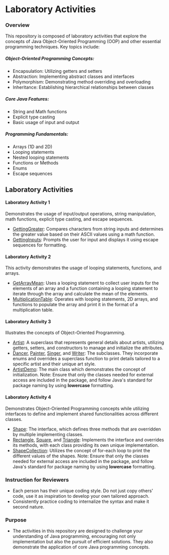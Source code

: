 # Laboratory Activities

### Overview
This repository is composed of laboratory activities that explore the concepts of Java Object-Oriented Programming (OOP) and other essential programming techniques. Key topics include:
##### Object-Oriented Programming Concepts:
- Encapsulation: Utilizing getters and setters
- Abstraction: Implementing abstract classes and interfaces
- Polymorphism: Demonstrating method overriding and overloading
- Inheritance: Establishing hierarchical relationships between classes
##### Core Java Features:
- String and Math functions
- Explicit type casting
- Basic usage of input and output
##### Programming Fundamentals:
- Arrays (1D and 2D)
- Looping statements
- Nested looping statements
- Functions or Methods
- Enums
- Escape sequences

## Laboratory Activities
#### Laboratory Activity 1
Demonstrates the usage of input/output operations, string manipulation, math functions, explicit type casting, and escape sequences.
- [GettingGreater](https://github.com/abigaildesagun/DeSagunAbigailCS2102_OOPactivities/blob/main/Laboratory%20Activities/Laboratory%20Activity%201%20-%20%7B06%7D-%7BSeptember%7D-%7B2024%7D/GettingGreater.java): Compares characters from string inputs and determines the greater value based on their ASCII values using a math function.
- [GettingInputs](https://github.com/abigaildesagun/DeSagunAbigailCS2102_OOPactivities/blob/main/Laboratory%20Activities/Laboratory%20Activity%201%20-%20%7B06%7D-%7BSeptember%7D-%7B2024%7D/GettingInputs.java): Prompts the user for input and displays it using escape sequences for formatting.



#### Laboratory Activity 2
This activity demonstrates the usage of looping statements, functions, and arrays.
- [GetArrayMean](https://github.com/abigaildesagun/DeSagunAbigailCS2102_OOPactivities/blob/main/Laboratory%20Activities/Laboratory%20Activity%202%20-%20%7B10%7D-%7BOctober%7D-%7B2024%7D/GetArrayMean.java): Uses a looping statement to collect user inputs for the elements of an array and a function containing a looping statement to iterate through the array and calculate the mean of the elements.
- [MultiplicationTable](https://github.com/abigaildesagun/DeSagunAbigailCS2102_OOPactivities/blob/main/Laboratory%20Activities/Laboratory%20Activity%202%20-%20%7B10%7D-%7BOctober%7D-%7B2024%7D/MultiplicationTable.java): Operates with looping statements, 2D arrays, and functions to populate the array and print it in the format of a multiplication table.



#### Laboratory Activity 3
Illustrates the concepts of Object-Oriented Programming.
- [Artist](https://github.com/abigaildesagun/DeSagunAbigailCS2102_OOPactivities/blob/main/Laboratory%20Activities/Laboratory%20Activity%203%20-%20%7B22%7D-%7BNovember%7D-%7B2024%7D/Artists/Artist.java): A superclass that represents general details about artists, utilizing getters, setters, and constructors to manage and initialize the attributes.
- [Dancer](https://github.com/abigaildesagun/DeSagunAbigailCS2102_OOPactivities/blob/main/Laboratory%20Activities/Laboratory%20Activity%203%20-%20%7B22%7D-%7BNovember%7D-%7B2024%7D/Artists/Dancer.java), [Painter](https://github.com/abigaildesagun/DeSagunAbigailCS2102_OOPactivities/blob/main/Laboratory%20Activities/Laboratory%20Activity%203%20-%20%7B22%7D-%7BNovember%7D-%7B2024%7D/Artists/Painter.java), [Singer](https://github.com/abigaildesagun/DeSagunAbigailCS2102_OOPactivities/blob/main/Laboratory%20Activities/Laboratory%20Activity%203%20-%20%7B22%7D-%7BNovember%7D-%7B2024%7D/Artists/Singer.java), and [Writer](https://github.com/abigaildesagun/DeSagunAbigailCS2102_OOPactivities/blob/main/Laboratory%20Activities/Laboratory%20Activity%203%20-%20%7B22%7D-%7BNovember%7D-%7B2024%7D/Artists/Writer.java): The subclasses. They incorporate enums and overrides a superclass function to print details tailored to a specific artist and their unique art style.
- [ArtistDemo](https://github.com/abigaildesagun/DeSagunAbigailCS2102_OOPactivities/blob/main/Laboratory%20Activities/Laboratory%20Activity%203%20-%20%7B22%7D-%7BNovember%7D-%7B2024%7D/Artists/ArtistDemo.java): The main class which demonstrates the concept of initialization.
Note: Ensure that only the classes needed for external access are included in the package, and follow Java's standard for package naming by using **lowercase** formatting.



#### Laboratory Activity 4
Demonstrates Object-Oriented Programming concepts while utilizing interfaces to define and implement shared functionalities across different classes.
- [Shape](https://github.com/abigaildesagun/DeSagunAbigailCS2102_OOPactivities/blob/main/Laboratory%20Activities/Laboratory%20Activity%204%20-%20%7B28%7D-%7BNovember%7D-%7B2024%7D/Shapes/Shape.java): The interface, which defines three methods that are overridden by multiple implementing classes.
- [Rectangle](https://github.com/abigaildesagun/DeSagunAbigailCS2102_OOPactivities/blob/main/Laboratory%20Activities/Laboratory%20Activity%204%20-%20%7B28%7D-%7BNovember%7D-%7B2024%7D/Shapes/Rectangle.java), [Square](https://github.com/abigaildesagun/DeSagunAbigailCS2102_OOPactivities/blob/main/Laboratory%20Activities/Laboratory%20Activity%204%20-%20%7B28%7D-%7BNovember%7D-%7B2024%7D/Shapes/Square.java), and [Triangle](https://github.com/abigaildesagun/DeSagunAbigailCS2102_OOPactivities/blob/main/Laboratory%20Activities/Laboratory%20Activity%204%20-%20%7B28%7D-%7BNovember%7D-%7B2024%7D/Shapes/Triangle.java): Implements the interface and overrides its methods, with each class providing its own unique implementation.
- [ShapeCollection](https://github.com/abigaildesagun/DeSagunAbigailCS2102_OOPactivities/blob/main/Laboratory%20Activities/Laboratory%20Activity%204%20-%20%7B28%7D-%7BNovember%7D-%7B2024%7D/Shapes/ShapeCollection.java): Utilizes the concept of for-each loop to print the different values of the shapes.
Note: Ensure that only the classes needed for external access are included in the package, and follow Java's standard for package naming by using **lowercase** formatting.

### Instruction for Reviewers
- Each person has their unique coding style. Do not just copy others' code, use it as inspiration to develop your own tailored approach.
- Consistently practice coding to internalize the syntax and make it second nature.

### Purpose
- The activities in this repository are designed to challenge your understanding of Java programming, encouraging not only implementation but also the pursuit of efficient solutions. They also demonstrate the application of core Java programming concepts.

